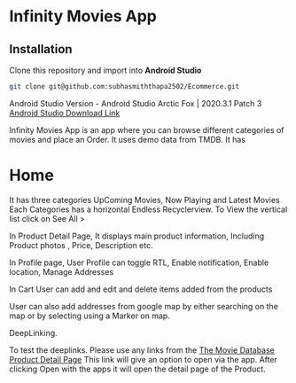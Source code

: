 # Infinity Movies App

## Installation
Clone this repository and import into **Android Studio**
```bash
git clone git@github.com:subhasmiththapa2502/Ecommerce.git
```
Android Studio Version - Android Studio Arctic Fox | 2020.3.1 Patch 3 [Android Studio Download Link](https://developer.android.com/studio)


Infinity Movies App is an app where you can browse different categories of movies and place an Order. 
It uses demo data from TMDB. 
It has 
# Home
It has three categories
UpComing Movies, Now Playing and Latest Movies
Each Categories has a horizontal Endless Recyclerview. To View the vertical list click on See All > 



In Product Detail Page, It displays main product information, Including Product photos
, Price, Description etc. 


In Profile page, User Profile can toggle RTL, Enable notification, Enable
location, Manage Addresses


In Cart User can add and edit and delete items added from the products

User can also add addresses from google map by either searching on the map or by selecting using a Marker on map. 

DeepLinking. 

To test the deeplinks. Please use any links from the [The Movie Database Product Detail Page](https://www.themoviedb.org/movie/now-playing) 
This link will give an option to open via the app. After clicking Open with the apps it will open the detail page of the Product. 

